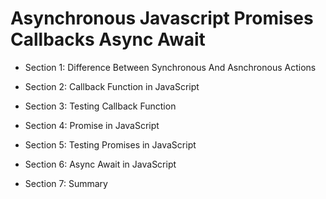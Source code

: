 # Asynchronous Javascript Promises Callbacks Async Await

- Section 1: Difference Between Synchronous And Asnchronous Actions

* Section 2: Callback Function in JavaScript

* Section 3: Testing Callback Function

* Section 4: Promise in JavaScript

* Section 5: Testing Promises in JavaScript

* Section 6: Async Await in JavaScript

* Section 7: Summary
